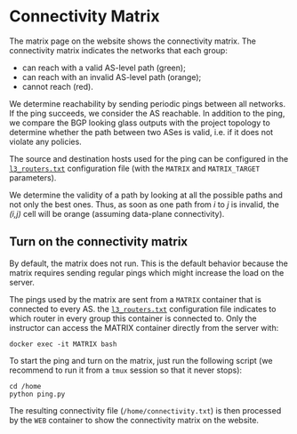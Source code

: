 # Connectivity Matrix

The matrix page on the website shows the connectivity matrix.
The connectivity matrix indicates the networks that each group:

- can reach with a valid AS-level path (green);
- can reach with an invalid AS-level path (orange);
- cannot reach (red).

We determine reachability by sending periodic pings between all networks. If the ping succeeds, we consider the AS reachable. In addition to the ping, we compare the BGP looking glass outputs with the project topology to determine whether the path between two ASes is valid, i.e. if it does not violate any policies. 

The source and destination hosts used for the ping can be configured in the [`l3_routers.txt`](layer3_configuration#l3_routerstxt) configuration file (with the `MATRIX` and `MATRIX_TARGET` parameters).

We determine the validity of a path by looking at all the possible paths and not only the best ones. Thus, as soon as one path from _i_ to _j_ is invalid, the _(i,j)_ cell will be orange (assuming data-plane connectivity).

## Turn on the connectivity matrix

By default, the matrix does not run. This is the default behavior because the matrix requires sending regular pings which might 
increase the load on the server.

The pings used by the matrix are sent from a `MATRIX` container that is connected to every AS. the [`l3_routers.txt`](layer3_configuration#l3_routerstxt) configuration file indicates
to which router in every group this container is connected to.
Only the instructor can access the MATRIX container directly from the server with:

```
docker exec -it MATRIX bash
```

To start the ping and turn on the matrix, just run the following script (we recommend to run it from a `tmux` session so that it never stops):

```
cd /home
python ping.py
```

The resulting connectivity file (`/home/connectivity.txt`) is then processed by the `WEB` container to show the connectivity matrix on the website.
